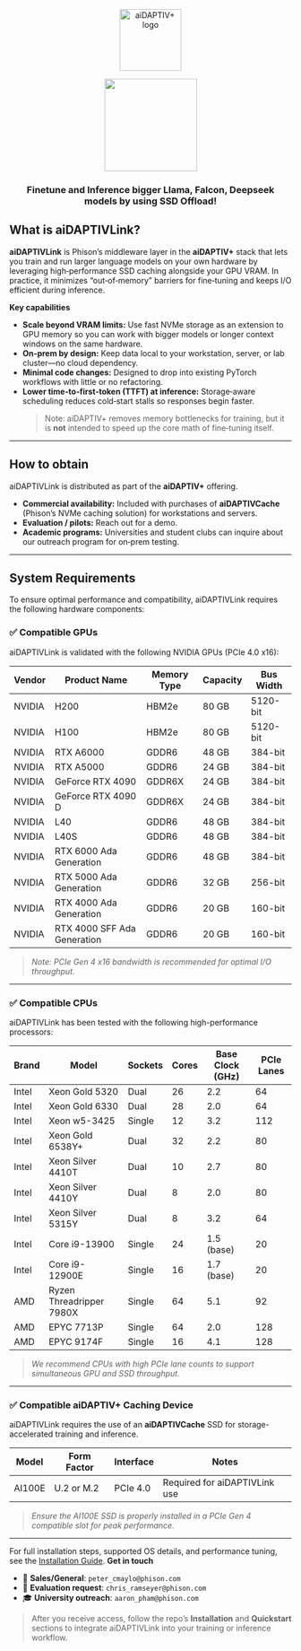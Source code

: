 <div align="center">

<a href="https://www.phison.com/en/aidaptiv-plus-ai-data-storage-solution">
  <img alt="aiDAPTIV+ logo" src="https://github.com/atp224/aiDAPTIVTestPage/blob/main/assets/aiDAPTIV_logo.jpg?raw=true" height="110" style="max-width: 100%;">
</a>
  
<a href="https://discord.gg/rJW6MS6m"><img src="https://github.com/atp224/aiDAPTIVTestPage/blob/main/assets/Discord_button.png?raw=true" width="165"></a>


### Finetune and Inference bigger Llama, Falcon, Deepseek models by using SSD Offload!

</div>

## What is aiDAPTIVLink?

**aiDAPTIVLink** is Phison’s middleware layer in the **aiDAPTIV+** stack that lets you train and run larger language models on your own hardware by leveraging high‑performance SSD caching alongside your GPU VRAM. In practice, it minimizes “out‑of‑memory” barriers for fine‑tuning and keeps I/O efficient during inference.

**Key capabilities**
- **Scale beyond VRAM limits:** Use fast NVMe storage as an extension to GPU memory so you can work with bigger models or longer context windows on the same hardware.
- **On‑prem by design:** Keep data local to your workstation, server, or lab cluster—no cloud dependency.
- **Minimal code changes:** Designed to drop into existing PyTorch workflows with little or no refactoring.
- **Lower time‑to‑first‑token (TTFT) at inference:** Storage‑aware scheduling reduces cold‑start stalls so responses begin faster.  
  > Note: aiDAPTIV+ removes memory bottlenecks for training, but it is **not** intended to speed up the core math of fine‑tuning itself.

---

## How to obtain

aiDAPTIVLink is distributed as part of the **aiDAPTIV+** offering.

- **Commercial availability:** Included with purchases of **aiDAPTIVCache** (Phison’s NVMe caching solution) for workstations and servers.  
- **Evaluation / pilots:** Reach out for a demo.
- **Academic programs:** Universities and student clubs can inquire about our outreach program for on‑prem testing.

---

## System Requirements

To ensure optimal performance and compatibility, aiDAPTIVLink requires the following hardware components:

### ✅ Compatible GPUs

aiDAPTIVLink is validated with the following NVIDIA GPUs (PCIe 4.0 x16):

| Vendor  | Product Name                        | Memory Type | Capacity  | Bus Width |
|---------|-------------------------------------|-------------|-----------|-----------|
| NVIDIA  | H200                                | HBM2e       | 80 GB     | 5120-bit  |
| NVIDIA  | H100                                | HBM2e       | 80 GB     | 5120-bit  |
| NVIDIA  | RTX A6000                           | GDDR6       | 48 GB     | 384-bit   |
| NVIDIA  | RTX A5000                           | GDDR6       | 24 GB     | 384-bit   |
| NVIDIA  | GeForce RTX 4090                    | GDDR6X      | 24 GB     | 384-bit   |
| NVIDIA  | GeForce RTX 4090 D                  | GDDR6X      | 24 GB     | 384-bit   |
| NVIDIA  | L40                                  | GDDR6       | 48 GB     | 384-bit   |
| NVIDIA  | L40S                                 | GDDR6       | 48 GB     | 384-bit   |
| NVIDIA  | RTX 6000 Ada Generation             | GDDR6       | 48 GB     | 384-bit   |
| NVIDIA  | RTX 5000 Ada Generation             | GDDR6       | 32 GB     | 256-bit   |
| NVIDIA  | RTX 4000 Ada Generation             | GDDR6       | 20 GB     | 160-bit   |
| NVIDIA  | RTX 4000 SFF Ada Generation         | GDDR6       | 20 GB     | 160-bit   |

> *Note: PCIe Gen 4 x16 bandwidth is recommended for optimal I/O throughput.*

---

### ✅ Compatible CPUs

aiDAPTIVLink has been tested with the following high-performance processors:

| Brand | Model                        | Sockets | Cores | Base Clock (GHz) | PCIe Lanes |
|-------|------------------------------|---------|-------|------------------|------------|
| Intel | Xeon Gold 5320               | Dual    | 26    | 2.2              | 64         |
| Intel | Xeon Gold 6330               | Dual    | 28    | 2.0              | 64         |
| Intel | Xeon w5-3425                 | Single  | 12    | 3.2              | 112        |
| Intel | Xeon Gold 6538Y+             | Dual    | 32    | 2.2              | 80         |
| Intel | Xeon Silver 4410T            | Dual    | 10    | 2.7              | 80         |
| Intel | Xeon Silver 4410Y            | Dual    | 8     | 2.0              | 80         |
| Intel | Xeon Silver 5315Y            | Dual    | 8     | 3.2              | 64         |
| Intel | Core i9-13900                | Single  | 24    | 1.5 (base)       | 20         |
| Intel | Core i9-12900E               | Single  | 16    | 1.7 (base)       | 20         |
| AMD   | Ryzen Threadripper 7980X     | Single  | 64    | 5.1              | 92         |
| AMD   | EPYC 7713P                   | Single  | 64    | 2.0              | 128        |
| AMD   | EPYC 9174F                   | Single  | 16    | 4.1              | 128        |

> *We recommend CPUs with high PCIe lane counts to support simultaneous GPU and SSD throughput.*

---

### ✅ Compatible aiDAPTIV+ Caching Device

aiDAPTIVLink requires the use of an **aiDAPTIVCache** SSD for storage-accelerated training and inference.

| Model     | Form Factor | Interface | Notes                         |
|-----------|-------------|-----------|-------------------------------|
| AI100E    | U.2 or M.2  | PCIe 4.0  | Required for aiDAPTIVLink use |

> *Ensure the AI100E SSD is properly installed in a PCIe Gen 4 compatible slot for peak performance.*

---

For full installation steps, supported OS details, and performance tuning, see the [Installation Guide](#).
**Get in touch**
- 📩 **Sales/General**: `peter_cmaylo@phison.com`
- 🧪 **Evaluation request**: `chris_ramseyer@phison.com`
- 🎓 **University outreach**: `aaron_pham@phison.com`

> After you receive access, follow the repo’s **Installation** and **Quickstart** sections to integrate aiDAPTIVLink into your training or inference workflow.
